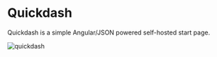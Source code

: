 

# Quickdash

Quickdash is a simple Angular/JSON powered self-hosted start page. 

![quickdash](https://github.com/user-attachments/assets/2cb1f949-e468-45f0-84ba-a799a294fc29)

